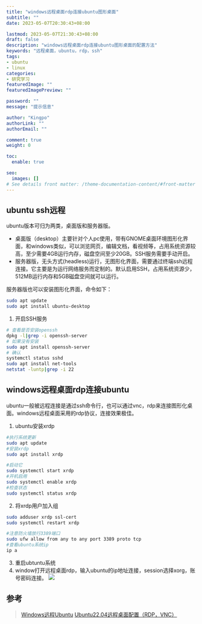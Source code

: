```yaml
---
title: "windows远程桌面rdp连接ubuntu图形桌面"
subtitle: ""
date: 2023-05-07T20:30:43+08:00

lastmod: 2023-05-07T21:30:43+08:00
draft: false
description: "windows远程桌面rdp连接ubuntu图形桌面的配置方法"
keywords: "远程桌面，ubuntu，rdp，ssh"
tags:
- ubuntu
- linux
categories:
- 研究学习
featuredImage: ""
featuredImagePreview: ""

password: ""
message: "提示信息"

author: "Kingpo"
authorLink: ""
authorEmail: ""

comment: true
weight: 0

toc:
  enable: true

seo:
  images: []
# See details front matter: /theme-documentation-content/#front-matter
---
```


<!--more-->

## ubuntu ssh远程

ubuntu版本可归为两类，桌面版和服务器版。
- 桌面版（desktop）主要针对个人pc使用，带有GNOME桌面环境图形化界面，和windows类似，可以浏览网页，编辑文档，看视频等，占用系统资源较高，至少需要4GB运行内存，磁盘空间至少20GB。SSH服务需要手动开启。
- 服务器版，无头方式(headless)运行，无图形化界面，需要通过终端ssh远程连接。它主要是为运行网络服务而定制的。默认启用SSH，占用系统资源少，512MB运行内存和5GB磁盘空间就可以运行。

服务器版也可以安装图形化界面，命令如下：
```sh
sudo apt update
sudo apt install ubuntu-desktop
```

1. 开启SSH服务

```sh
# 查看是否安装openssh
dpkg -l|grep -i openssh-server
# 如果没有安装
sudo apt install openssh-server
# 确认
systemctl status sshd
sudo apt install net-tools
netstat -luntp|grep -i 22

```

## windows远程桌面rdp连接ubuntu

ubuntu一般被远程连接是通过ssh命令行，也可以通过vnc，rdp来连接图形化桌面。windows远程桌面采用的rdp协议，连接效果极佳。

1. ubuntu安装xrdp
```sh
#执行系统更新
sudo apt update
#安装xrdp
sudo apt install xrdp

#启动它
sudo systemctl start xrdp
#开机启用
sudo systemctl enable xrdp
#检查状态
sudo systemctl status xrdp
```

2. 将xrdp用户加入组
```sh
sudo adduser xrdp ssl-cert 
sudo systemctl restart xrdp

#注意防火墙放行3389端口
sudo ufw allow from any to any port 3389 proto tcp
#查看ubuntu系统ip
ip a
```

3. 重启ubtuntu系统
4. window打开远程桌面rdp，输入ubuntu的ip地址连接，session选择xorg，账号密码连接。
![](https://s.imgkb.xyz/abcdocker/2023/05/07/03a6439b04a75/03a6439b04a75.png)



## 参考

> [Windows远程Ubuntu](https://www.cnblogs.com/monkey6/p/16860153.html)
> [Ubuntu22.04远程桌面配置（RDP，VNC）](https://www.cnblogs.com/pipci/p/16377032.html)
